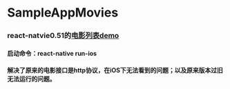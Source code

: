 # SampleAppMovies
### react-natvie0.51的[电影列表demo](href=https://reactnative.cn/docs/0.51/sample-application-movies.html)
#### 启动命令：react-native run-ios
#### 解决了原来的电影接口是http协议，在iOS下无法看到的问题；以及原来版本过旧无法运行的问题。
